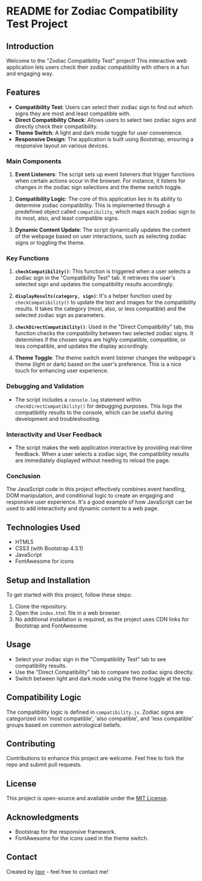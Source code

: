 # README for Zodiac Compatibility Test Project

## Introduction
Welcome to the "Zodiac Compatibility Test" project! This interactive web application lets users check their zodiac compatibility with others in a fun and engaging way.

## Features
- **Compatibility Test**: Users can select their zodiac sign to find out which signs they are most and least compatible with.
- **Direct Compatibility Check**: Allows users to select two zodiac signs and directly check their compatibility.
- **Theme Switch**: A light and dark mode toggle for user convenience.
- **Responsive Design**: The application is built using Bootstrap, ensuring a responsive layout on various devices.

### Main Components
1. **Event Listeners**: The script sets up event listeners that trigger functions when certain actions occur in the browser. For instance, it listens for changes in the zodiac sign selections and the theme switch toggle.

2. **Compatibility Logic**: The core of this application lies in its ability to determine zodiac compatibility. This is implemented through a predefined object called `compatibility`, which maps each zodiac sign to its most, also, and least compatible signs.

3. **Dynamic Content Update**: The script dynamically updates the content of the webpage based on user interactions, such as selecting zodiac signs or toggling the theme.

### Key Functions
1. **`checkCompatibility()`**: This function is triggered when a user selects a zodiac sign in the "Compatibility Test" tab. It retrieves the user's selected sign and updates the compatibility results accordingly.

2. **`displayResults(category, sign)`**: It's a helper function used by `checkCompatibility()` to update the text and images for the compatibility results. It takes the category (most, also, or less compatible) and the selected zodiac sign as parameters.

3. **`checkDirectCompatibility()`**: Used in the "Direct Compatibility" tab, this function checks the compatibility between two selected zodiac signs. It determines if the chosen signs are highly compatible, compatible, or less compatible, and updates the display accordingly.

4. **Theme Toggle**: The theme switch event listener changes the webpage's theme (light or dark) based on the user's preference. This is a nice touch for enhancing user experience.

### Debugging and Validation
- The script includes a `console.log` statement within `checkDirectCompatibility()` for debugging purposes. This logs the compatibility results to the console, which can be useful during development and troubleshooting.

### Interactivity and User Feedback
- The script makes the web application interactive by providing real-time feedback. When a user selects a zodiac sign, the compatibility results are immediately displayed without needing to reload the page.

### Conclusion
The JavaScript code in this project effectively combines event handling, DOM manipulation, and conditional logic to create an engaging and responsive user experience. It's a good example of how JavaScript can be used to add interactivity and dynamic content to a web page.

## Technologies Used
- HTML5
- CSS3 (with Bootstrap 4.3.1)
- JavaScript
- FontAwesome for icons

## Setup and Installation
To get started with this project, follow these steps:
1. Clone the repository.
2. Open the `index.html` file in a web browser.
3. No additional installation is required, as the project uses CDN links for Bootstrap and FontAwesome.

## Usage
- Select your zodiac sign in the "Compatibility Test" tab to see compatibility results.
- Use the "Direct Compatibility" tab to compare two zodiac signs directly.
- Switch between light and dark mode using the theme toggle at the top.

## Compatibility Logic
The compatibility logic is defined in `compatibility.js`. Zodiac signs are categorized into 'most compatible', 'also compatible', and 'less compatible' groups based on common astrological beliefs.

## Contributing
Contributions to enhance this project are welcome. Feel free to fork the repo and submit pull requests.

## License
This project is open-source and available under the [MIT License](LICENSE.md).

## Acknowledgments
- Bootstrap for the responsive framework.
- FontAwesome for the icons used in the theme switch.

## Contact
Created by [Igor](https://github.com/igordinuzzi) - feel free to contact me!

